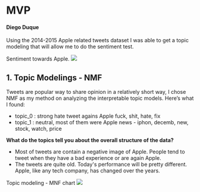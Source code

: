 # MVP
#### Diego Duque

Using the 2014-2015 Apple related tweets dataset I was able to get a topic modeling that will allow me to do the sentiment test.

Sentiment towards Apple.
<img src="https://github.com/dieguque/project5/blob/51167eb721b4f4d72f07d67ebebf183300d6256e/charts/sentiment.png">


## 1. Topic Modelings - NMF

Tweets are popular way to share opinion in a relatively short way, I chose NMF as my method on analyzing the interpretable topic models. Here’s what I found:


- topic_0 : strong hate tweet agains Apple fuck, shit, hate, fix
- topic_1 : neutral, most of them were Apple news - iphon, decemb, new, stock, watch, price

**What do the topics tell you about the overall structure of the data?**
-  Most of tweets are contain a negative image of Apple. People tend to tweet when they have a bad experience or are again Apple.
-  The tweets are quite old. Today's performance will be pretty different. Apple, like any tech company, has changed over the years.

Topic modeling - MNF chart
<img src="https://github.com/dieguque/project5/blob/51167eb721b4f4d72f07d67ebebf183300d6256e/charts/topics.png">
